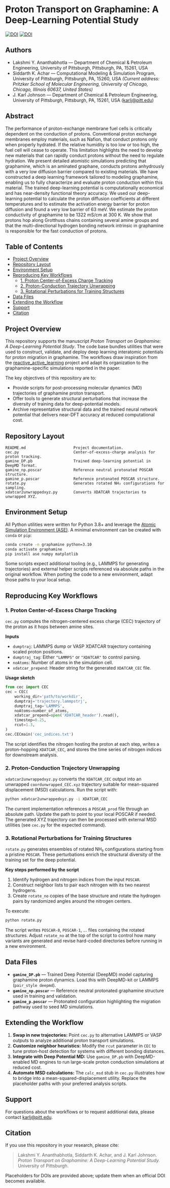 # Proton Transport on Graphamine: A Deep-Learning Potential Study

[![DOI](https://img.shields.io/badge/DOI-placeholder-blue)](https://doi.org/10.0000/placeholder)
[![DOI](https://img.shields.io/badge/DOI-placeholder-orange)](https://doi.org/10.0000/placeholder)

## Authors
- Lakshmi Y. Ananthabhotla — Department of Chemical & Petroleum Engineering, University of Pittsburgh, Pittsburgh, PA, 15261, USA
- Siddarth K. Achar — Computational Modeling & Simulation Program, University of Pittsburgh, Pittsburgh, PA, 15260, USA *(Current address: Pritzker School of Molecular Engineering, University of Chicago, Chicago, Illinois 60637, United States)*
- J. Karl Johnson — Department of Chemical & Petroleum Engineering, University of Pittsburgh, Pittsburgh, PA, 15261, USA ([karlj@pitt.edu](mailto:karlj@pitt.edu))

## Abstract
The performance of proton-exchange membrane fuel cells is critically dependent on the conduction of protons. Conventional proton exchange membranes employ materials, such as Nafion, that conduct protons only when properly hydrated. If the relative humidity is too low or too high, the fuel cell will cease to operate. This limitation highlights the need to develop new materials that can rapidly conduct protons without the need to regulate hydration. We present detailed atomistic simulations predicting that graphamine, which is an aminated graphane, conducts protons anhydrously with a very low diffusion barrier compared to existing materials. We have constructed a deep learning framework tailored to modeling graphamine, enabling us to fully characterize and evaluate proton conduction within this material. The trained deep-learning potential is computationally economical and has near-density functional theory accuracy. We used our deep-learning potential to calculate the proton diffusion coefficients at different temperatures and to estimate the activation energy barrier for proton diffusion and found a very low barrier of 63 meV. We estimate the proton conductivity of graphamine to be 1322 mS/cm at 300 K. We show that protons hop along Grotthuss chains containing several amine groups and that the multi-directional hydrogen bonding network intrinsic in graphamine is responsible for the fast conduction of protons.

## Table of Contents
- [Project Overview](#project-overview)
- [Repository Layout](#repository-layout)
- [Environment Setup](#environment-setup)
- [Reproducing Key Workflows](#reproducing-key-workflows)
  - [1. Proton Center-of-Excess Charge Tracking](#1-proton-center-of-excess-charge-tracking)
  - [2. Proton-Conduction Trajectory Unwrapping](#2-proton-conduction-trajectory-unwrapping)
  - [3. Rotational Perturbations for Training Structures](#3-rotational-perturbations-for-training-structures)
- [Data Files](#data-files)
- [Extending the Workflow](#extending-the-workflow)
- [Support](#support)
- [Citation](#citation)

## Project Overview
This repository supports the manuscript *Proton Transport on Graphamine: A Deep-Learning Potential Study*. The code base bundles utilities that were used to construct, validate, and deploy deep learning interatomic potentials for proton migration in graphamine. The workflows draw inspiration from the [reactive_active_learning](https://github.com/siddarthachar/reactive_active_learning) project and adapt its organization to the graphamine-specific simulations reported in the paper.

The key objectives of this repository are to:
- Provide scripts for post-processing molecular dynamics (MD) trajectories of graphamine proton transport.
- Offer tools to generate structural perturbations that increase the diversity of training data for deep-potential models.
- Archive representative structural data and the trained neural network potential that delivers near-DFT accuracy at reduced computational cost.

## Repository Layout
```
README.md                     Project documentation.
cec.py                        Center-of-excess-charge analysis for proton tracking.
gamine_DP.pb                  Trained deep-learning potential in DeepMD format.
gamine_np.poscar              Reference neutral protonated POSCAR structure.
gamine_p.poscar               Reference protonated POSCAR structure.
rotate.py                     Generates rotated NH₂ configurations for sampling.
xdatcar2unwrappedxyz.py       Converts XDATCAR trajectories to unwrapped XYZ.
```

## Environment Setup
All Python utilities were written for Python 3.8+ and leverage the [Atomic Simulation Environment (ASE)](https://wiki.fysik.dtu.dk/ase/). A minimal environment can be created with `conda` or `pip`:

```bash
conda create -n graphamine python=3.10
conda activate graphamine
pip install ase numpy matplotlib
```

Some scripts expect additional tooling (e.g., LAMMPS for generating trajectories) and external helper scripts referenced via absolute paths in the original workflow. When porting the code to a new environment, adapt those paths to your local setup.

## Reproducing Key Workflows

### 1. Proton Center-of-Excess Charge Tracking
`cec.py` computes the nitrogen-centered excess charge (CEC) trajectory of the proton as it hops between amine sites.

**Inputs**
- `dumptraj`: LAMMPS dump or VASP XDATCAR trajectory containing scaled proton positions.
- `dumptraj_tag`: Either `"LAMMPS"` or `"XDATCAR"` to control parsing.
- `noAtoms`: Number of atoms in the simulation cell.
- `xdatcar_prepend`: Header string for the generated `XDATCAR_CEC` file.

**Usage sketch**
```python
from cec import CEC
cec = CEC(
    working_dir='path/to/workdir',
    dumptraj='trajectory.lammpstrj',
    dumptraj_tag='LAMMPS',
    noAtoms=number_of_atoms,
    xdatcar_prepend=open('XDATCAR_header').read(),
    timestep=0.25,
    rcut=1.3,
)
cec.CECmain('cec_indices.txt')
```
The script identifies the nitrogen hosting the proton at each step, writes a proton-hopping `XDATCAR_CEC`, and stores the time series of nitrogen indices for downstream analysis.

### 2. Proton-Conduction Trajectory Unwrapping
`xdatcar2unwrappedxyz.py` converts the `XDATCAR_CEC` output into an unwrapped `coordunwrapped_CEC.xyz` trajectory suitable for mean-squared displacement (MSD) calculations. Run the script with:

```bash
python xdatcar2unwrappedxyz.py -i XDATCAR_CEC
```

The current implementation references a `POSCAR_prod` file through an absolute path. Update the path to point to your local POSCAR if needed. The generated XYZ trajectory can then be processed with external MSD utilities (see `cec.py` for the expected command).

### 3. Rotational Perturbations for Training Structures
`rotate.py` generates ensembles of rotated NH₂ configurations starting from a pristine `POSCAR`. These perturbations enrich the structural diversity of the training set for the deep potential.

**Key steps performed by the script**
1. Identify hydrogen and nitrogen indices from the input `POSCAR`.
2. Construct neighbor lists to pair each nitrogen with its two nearest hydrogens.
3. Create `rotate_no` copies of the base structure and rotate the hydrogen pairs by randomized angles around the nitrogen centers.

To execute:
```bash
python rotate.py
```
The script writes `POSCAR-0`, `POSCAR-1`, … files containing the rotated structures. Adjust `rotate_no` at the top of the script to control how many variants are generated and revise hard-coded directories before running in a new environment.

## Data Files
- **`gamine_DP.pb`** — Trained Deep Potential (DeepMD) model capturing graphamine proton dynamics. Load this with DeepMD-kit or LAMMPS (`pair_style deepmd`).
- **`gamine_np.poscar`** — Reference neutral protonated graphamine structure used in training and validation.
- **`gamine_p.poscar`** — Protonated configuration highlighting the migration pathway used to seed MD simulations.

## Extending the Workflow
1. **Swap in new trajectories:** Point `cec.py` to alternative LAMMPS or VASP outputs to analyze additional proton transport simulations.
2. **Customize neighbor heuristics:** Modify the `rcut` parameter in `CEC` to tune proton-host detection for systems with different bonding distances.
3. **Integrate with Deep Potential MD:** Use `gamine_DP.pb` with DeepMD-enabled MD engines to run large-scale proton conduction simulations at reduced cost.
4. **Automate MSD calculations:** The `calc_msd` stub in `cec.py` illustrates how to bridge into a mean-squared-displacement utility. Replace the placeholder paths with your preferred analysis scripts.

## Support
For questions about the workflows or to request additional data, please contact [karlj@pitt.edu](mailto:karlj@pitt.edu).

## Citation
If you use this repository in your research, please cite:

> Lakshmi Y. Ananthabhotla, Siddarth K. Achar, and J. Karl Johnson. *Proton Transport on Graphamine: A Deep-Learning Potential Study.* University of Pittsburgh.

Placeholders for DOIs are provided above; update them when an official DOI becomes available.
